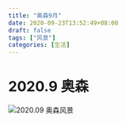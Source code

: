 ```yaml
---
title: "奥森9月"
date: 2020-09-23T13:52:49+08:00
draft: false
tags: ["风景"]
categories: [生活]
---
```


# 2020.9 奥森

![2020.09 奥森风景](https://user-images.githubusercontent.com/4570641/93972611-29be7400-fda5-11ea-8c4d-5a28adc921b6.jpg)